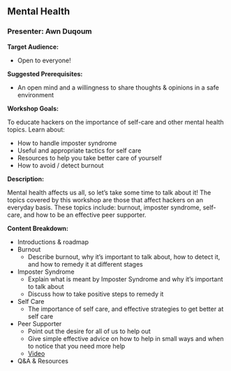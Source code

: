 ## Mental Health
### Presenter: Awn Duqoum

**Target Audience:** 
- Open to everyone!

**Suggested Prerequisites:** 
- An open mind and a willingness to share thoughts & opinions in a safe environment

**Workshop Goals:**

To educate hackers on the importance of self-care and other mental health topics. Learn about: 
- How to handle imposter syndrome 
- Useful and appropriate tactics for self care
- Resources to help you take better care of yourself
- How to avoid / detect burnout

**Description:**

Mental health affects us all, so let’s take some time to talk about it! The topics covered by this workshop are those that affect hackers on an everyday basis. These topics include: burnout, imposter syndrome, self-care, and how to be an effective peer supporter.

**Content Breakdown:**
- Introductions & roadmap
- Burnout
    - Describe burnout, why it’s important to talk about, how to detect it, and how to remedy it at different stages
- Imposter Syndrome 
    - Explain what is meant by Imposter Syndrome and why it’s important to talk about
    - Discuss how to take positive steps to remedy it 
- Self Care
    - The importance of self care, and effective strategies to get better at self care  
- Peer Supporter
    - Point out the desire for all of us to help out
    - Give simple effective advice on how to help in small ways and when to notice that you need more help
    - [Video](https://www.youtube.com/watch?v=1Evwgu369Jw)
- Q&A & Resources
